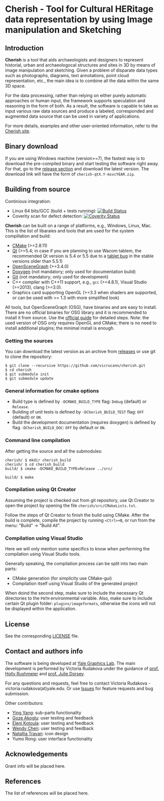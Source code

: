 # Cherish - Tool for Cultural HERitage data representation by using Image manipulation and Sketching

## Introduction

**Cherish** is a tool that aids archaeologists and designers to represent historial, urban and archaeologocal structures and sites in 3D by means of image manipulation and sketching. Given a problem of disparate data types such as photographs, diagrams, text annotations, point cloud representation, etc., the main idea is to combine all the data within the same 3D space. 

For the data processing, rather than relying on either purely automatic approaches or human input, the framework supports speculation and reasoning in the form of both. As a result, the software is capable to take as input various raw data sources and produce a labeled, corresponded and augmented data source that can be used in variety of applications.

For more details, examples and other user-oriented information, refer to the [Cherish site](http://vicrucann.github.io/cherish/).

## Binary download

If you are using Windows machine (version>=7), the fastest way is to download the pre-compiled binary and start testing the software right away. For that, go to the [release section](https://github.com/vicrucann/cherish/releases) and download the latest version. The download link will have the form of `cherish-qtX.Y-msvcYEAR.zip`.

## Building from source

Continious integration:

* Linux 64 bits/GCC (build + tests running): 
[![Build Status](https://travis-ci.org/vicrucann/cherish.svg?branch=master)](https://travis-ci.org/vicrucann/cherish)
* Coverity scan for defect detection: 
[![Coverity Status](https://scan.coverity.com/projects/9322/badge.svg)](https://scan.coverity.com/projects/vicrucann-cherish)

**Cherish** can be built on a range of platforms, e.g., Windows, Linux, Mac. This is the list of libaraies and tools that are used for the system compillation and build:

* [CMake](https://cmake.org/) (>=2.8.11)
* [Qt](http://www.qt.io/) (>=5.4; in case if you are planning to use Wacom tablem, the recommended Qt version is 5.4 or 5.5 due to a [tablet bug](https://bugreports.qt.io/browse/QTBUG-53628) in the stable versions older than 5.5.1)
* [OpenSceneGraph](http://www.openscenegraph.org/) (>=3.4.0)
* [Doxygen](www.doxygen.org/) (not mandatory; only used for documentation build)
* [Git](https://git-scm.com/) (not mandatory; only used for development)
* C++ compiler with C++11 support, e.g., `gcc` (>=4.8.1), Visual Studio (>=2013), clang (>=3.0).
* Graphics card supporting OpenGL (>=3.3 when shaders are supported, or can be used with >= 1.3 with more simplified look)

All tools, but OpenSceneGraph (OSG), have binaries and are easy to install. There are no official binaries for OSG library and it is recommended to install it from source. Use the [official guide](http://trac.openscenegraph.org/projects/osg//wiki/Support/GettingStarted) for detailed steps. Note: the used version of OSG only requires OpenGL and CMake; there is no need to install additional plugins; the minimal install is enough.

### Getting the sources

You can download the latest version as an archive from [releases](https://github.com/vicrucann/cherish/releases) or use git to clone the repository:

```
$ git clone --recursive https://github.com/vicrucann/cherish.git
$ cd cherish
$ git submodule init
$ git submodule update
```

### General information for cmake options

* Build type is defined by `-DCMAKE_BUILD_TYPE` flag: `Debug` (default) or `Release`.
* Building of unit tests is defined by `-DCherish_BUILD_TEST` flag: `OFF` (default) or `ON`.
* Build the development documentation (requires doxygen) is defined by flag `-DCherish_BUILD_DOC`: `OFF` by default or `ON`.

### Command line compilation

After getting the source and all the submodules:

```
cherish/ $ mkdir cherish_build
cherish/ $ cd cherish_build
build/ $ cmake -DCMAKE_BUILD_TYPE=Release ../src/

build/ $ make
```

### Compilation using Qt Creator

Assuming the project is checked out from git repository, use Qt Creator to open the project by opening the file `cherish/src/CMakeLists.txt`.

Follow the steps of Qt Creator to finish the build using CMake. After the build is complete, compile the project by running `<Ctrl>+B`, or run from the menu: "Build" -> "Build All".

### Compilation using Visual Studio

Here we will only mention some specifics to know when performing the compilation using Visual Studio tools. 

Generally speaking, the compilation process can be split into two main parts: 

* CMake generation (for simplicity use CMake-gui)
* Compilation itself using Visual Studio of the generated project

When doind the second step, make sure to include the necessary Qt directories to the `PATH` environmental variable. Also, make sure to include certain Qt plugin folder: `plugins/imageformats`, otherwise the icons will not be displayed within the application.

## License

See the corresponding [LICENSE](https://github.com/vicrucann/cherish/blob/master/LICENSE) file.

## Contact and authors info

The software is being developed at [Yale Graphics Lab](http://graphics.cs.yale.edu/site/). The main development is performed by Victoria Rudakova under the guidance of [prof. Holly Rushmeier](http://graphics.cs.yale.edu/site/people/holly-rushmeier) and [prof. Julie Dorsey](http://graphics.cs.yale.edu/site/people/julie-dorsey).  

For any questions and requests, feel free to contact Victoria Rudakova - victoria.rudakova(at)yale.edu. Or use [Issues](https://github.com/vicrucann/cherish/issues) for feature requests and bug submission.

Other contributors:

* [Ying Yang](http://graphics.cs.yale.edu/site/people/ying-yang): sub-parts functionality
* [Goze Akoglu](http://ipch.yale.edu/people/kiraz-goze-akogluhttp://ipch.yale.edu/people/kiraz-goze-akoglu): user testing and feedback
* [Eleni Kotoula](http://ipch.yale.edu/people/eleni-kotoula): user testing and feedback
* [Wendy Chen](http://www.wendywchen.com/): user testing and feedback 
* [Natallia Trayan](https://www.behance.net/trayan): icon design
* Yumo Rong: user interface functionality

## Acknowledgements

Grant info will be placed here.

## References

The list of references will be placed here.
